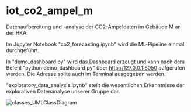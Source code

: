 # iot_co2_ampel_m
Datenaufbereitung und -analyse der CO2-Ampeldaten im Gebäude M an der HKA.

Im Jupyter Notebook "co2_forecasting.ipynb" wird die ML-Pipeline einmal durchgeführt. 

In "demo_dashboard.py" wird das Dashboard erzeugt und kann nach dem Befehl "python demo_dashboard.py" über http://127.0.0.1:8050 aufgerufen werden. Die Adresse sollte auch im Terminal ausgegeben werden.

"exploratory_data_analysis.ipynb" stellt die wesentlichen Erkenntnisse der explorativen Datenanalyse unserer Gruppe dar.

![classes_UMLClassDiagram](https://github.com/av1c3nna/iot_co2_ampel_m/assets/73712507/7592c329-73d2-4529-9fbd-4ff8d06134a8)
